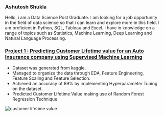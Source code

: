 ### Ashutosh Shukla   
Hello, i am a Data Science Post Graduate. I am looking for a job opportunity in the field of data science so that i can learn and explore more in this field. I am proficient in Python, SQL, Tableau and Excel. I have in knowledge on a range of topics such as Statistics, Machine Learning, Deep Learning and Natural Language Processing.       
### [Project 1 : Predicting Customer Lifetime value for an Auto Insurance company using Supervised Machine Learning](https://github.com/Ashutosh46/Project)

* Dataset was generated from kaggle.
* Managed to organize the data through EDA, Feature Engineering, Feature Scaling and Feature Selection.
* Achieved an accuracy of 89% by implementing Hyperparameter Tuning on the dataset.
* Predicted Customer Lifetime Value making use of Random Forest Regression Technique

![customer lifetime value](https://github.com/Ashutosh46/Ashutosh-Shukla_Portfolio/assets/91247514/571c6350-5444-4171-9912-2e8a9e0baa43)
